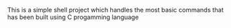 This is a simple shell project which handles the most basic commands that has been built using C progamming language
